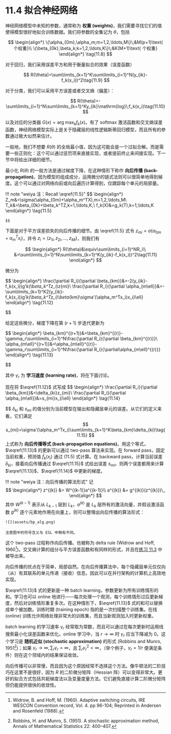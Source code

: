 # 11.4 拟合神经网络

神经网络模型中未知的参数，通常称为 **权重 (weights)**，我们需要寻找它们的值使得模型很好地拟合训练数据。我们将参数的全集记为 $\theta$，包括

$$
\begin{align*}
\{\alpha_{0m},\alpha_m;m=1,2,\ldots,M\}\;&M(p+1)\text{ 个权重}\\
\{\beta_{0k},\beta_k;k=1,2,\ldots,K\}\;&K(M+1)\text{ 个权重}
\end{align*}                                  
\tag{11.8}
$$

对于回归，我们采用误差平方和用于衡量拟合的效果（误差函数）

$$
R(\theta)=\sum\limits_{k=1}^K\sum\limits_{i=1}^N(y_{ik}-f_k(x_i))^2\tag{11.9}
$$

对于分类，我们可以采用平方误差或者交叉熵（偏差）：

$$
R(\theta)=-\sum\limits_{i=1}^N\sum\limits_{k=1}^Ky_{ik}\mathrm{log}\;f_k(x_i)\tag{11.10}
$$

以及对应的分类器 $G(x)=\mathrm{arg\; max}_kf_k(x)$。有了 softmax 激活函数和交叉熵误差函数，神经网络模型实际上是关于隐藏层的线性逻辑斯蒂回归模型，而且所有的参数通过极大似然来估计。

一般地，我们不想要 $R(\theta)$ 的全局最小值，因为这可能会是一个过拟合解。而是需要一些正则化：这个可以通过惩罚项来直接实现，或者提前终止来间接实现。下一节中将给出详细的细节。

最小化 $R(\theta)$ 的一般方法是通过梯度下降，在这种情形下称作 **向后传播 (back-propagation)**。因为模型的组成成分，运用微分的链式法则可以很简单地得到梯度。这个可以通过对网络向前或向后遍历计算得到，仅跟踪每个单元的局部量。

!!! note "weiya 注：Recall \eqref{11.5}"
    $$
    \begin{align*}
    Z_m&=\sigma(\alpha_{0m}+\alpha_m^TX),m=1,2,\ldots,M\\
    T_k&=\beta_{0k}+\beta_k^TZ,k=1,\ldots,K,\\
    f_k(X)&=g_k(T),k=1,\ldots,K
    \end{align*}
    \tag{11.5}
    
    $$

下面是对于平方误差损失的向后传播的细节。由 \eqref{11.5} 式令 $z_{mi}=\sigma(\alpha_{0m}+\alpha_m^Tx_i)$，并令 $z_i=(z_{1i},z_{2i},\ldots,z_{Mi})$，则我们有

$$
\begin{align*}
R(\theta)&\equiv\sum\limits_{i=1}^NR_i\\
&=\sum\limits_{i=1}^N\sum\limits_{k=1}^K(y_{ik}-f_k(x_i))^2\tag{11.11}
\end{align*}
$$

微分为

$$
\begin{align*}
\frac{\partial R_i}{\partial \beta_{km}}&=-2(y_{ik}-f_k(x_i))g'_k(\beta_k^Tz_i)z_{mi}\\
\frac{\partial R_i}{\partial \alpha_{m\ell}}&=-\sum\limits_{k=1}^K2(y_{ik}-f_k(x_i))g'_k(\beta_k^Tz_i)\beta_{km}\sigma'(\alpha_m^Tx_i)x_{i\ell}
\end{align*}
\tag{11.12}

$$

给定这些微分，梯度下降在第 $(r+1)$ 步迭代更新为

$$
\begin{align*}
\beta_{km}^{(r+1)}&=\beta_{km}^{(r)}-\gamma_r\sum\limits_{i=1}^N\frac{\partial R_i}{\partial \beta_{km}^{(r)}}\\
\alpha_{m\ell}^{(r+1)}&=\alpha_{m\ell}^{(r)}-\gamma_r\sum\limits_{i=1}^N\frac{\partial R_i}{\partial\alpha_{m\ell}^{(r)}}
\end{align*}
\tag{11.13}

$$

其中 $\gamma_r$ 为 **学习速度 (learning rate)**，将在下面讨论。

现在将 $\eqref{11.12}$ 式写成
$$
\begin{align*}
\frac{\partial R_i}{\partial \beta_{km}}&=\delta_{ki}z_{mi}\\
\frac{\partial R_i}{\partial \alpha_{m\ell}}&=s_{mi}x_{i\ell}
\end{align*}
\tag{11.14}

$$
$\delta_{ki}$ 和 $s_{mi}$ 的值分别为当前模型在输出和隐藏层单元的误差。从它们的定义来看，它们满足
$$
s_{mi}=\sigma'(\alpha_m^Tx_i)\sum\limits_{k=1}^K\beta_{km}\delta_{ki}\tag{11.15}
$$
上式称为 **向后传播等式 (back-propagation equations)**。用这个等式，$\eqref{11.13}$ 的更新可以通过 two-pass 算法来实现。在 forward pass，固定当前权重，预测值 $\hat f_k(x_i)$ 通过 (11.5) 式计算。在 backward pass，计算当前误差 $\delta_{ki}$，接着向后传播通过 $\eqref{11.15}$ 式给出误差 $s_{mi}$。则两个误差都用来计算 $\eqref{11.13}$、$\eqref{11.14}$ 中更新的梯度。

!!! note "weiya 注：向后传播的算法形式"
    记
    $$
    \begin{align*}
    z^{(k)} &= W^{(k-1)}a^{(k-1)}\\
    a^{(k)} &= g^{(k)}(z^{(k)})\,,
    \end{align*}
    $$
    其中 $W^{(k-1)}$ 表示从 $L_{k-1}$ 层到 $L_k$，$a^{(k)}$ 是 $L_k$ 层所有的激活向量，并假设激活函数 $g^{(k)}$ 逐个元素地作用在向量上，则可以整理出向后传播的算法形式：
    
    ![](assets/bp_alg.png)

    注意图中的符号含义与 ESL 中稍有不同。

这个 two-pass 过程称作向后传播。也被称为 delta rule (Widrow and Hoff, 1960[^1])。交叉熵计算的组分与平方误差函数和有同样的形式，并且在[练习 11.3]() 中被导出来。

向后传播的优点在于简单，局部自然。在向后传播算法中，每个隐藏层单元仅仅向（从）有其联系的单元传递（接收）信息。因此可以在并行架构的计算机上高效地实现。

$\eqref{11.13}$ 式的更新是一种 batch learning，参数更新为所有训练情形的和。学习也可以 online 地进行——每次处理一个观测，每个训练情形过后更新梯度，然后对训练情形重复多次。在这种情形下，$\eqref{11.13}$ 式的和可以替换成单个被加数。训练时期 (training epoch) 指的是一次扫描整个训练集。在线 (online) 训练允许网络处理非常大的训练集，而且当新观测加入时更新权重。

batch learning 的学习速率 $\gamma_r$ 经常取为常数，而且可以通过在每次更新时运用线搜索最小化误差函数来优化。online 学习中，当 $r\rightarrow \infty$ 时 $\gamma_r$ 应当下降减为 0。这个学习是 **随机近似 (stochastic approximation)** 的形式 (Robbins and Munro, 1951[^2])；如果 $\gamma_r\rightarrow \infty,\sum_r\gamma_r=\infty$，且 $\sum_r\gamma_r^2<\infty$，（举个例子，$\gamma_r=1/r$ 便满足条件）则在这个领域内的结果保证收敛。

向后传播可以非常慢，而且因为这个原因经常不选择这个方法。像牛顿法的二阶技巧在这里不是很好，因为 $R$ 的二阶微分矩阵（Hessian 阵）可以变得非常大。更好的拟合方式包括共轭梯度法以及变量度量方法。它们避免直接计算二阶微分矩阵但仍能提供很快的收敛性。

[^1]: Widrow, B. and Hoff, M. (1960). Adaptive switching circuits, IRE WESCON Convention record, Vol. 4. pp 96-104; Reprinted in Andersen and Rosenfeld (1988).
[^2]: Robbins, H. and Munro, S. (1951). A stochastic approximation method, Annals of Mathematical Statistics 22: 400–407.
